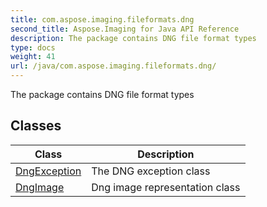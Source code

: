 ```yaml
---
title: com.aspose.imaging.fileformats.dng
second_title: Aspose.Imaging for Java API Reference
description: The package contains DNG file format types
type: docs
weight: 41
url: /java/com.aspose.imaging.fileformats.dng/
---
```


The package contains DNG file format types


## Classes

| Class | Description |
| --- | --- |
| [DngException](../com.aspose.imaging.fileformats.dng/dngexception) | The DNG exception class |
| [DngImage](../com.aspose.imaging.fileformats.dng/dngimage) | Dng image representation class |
